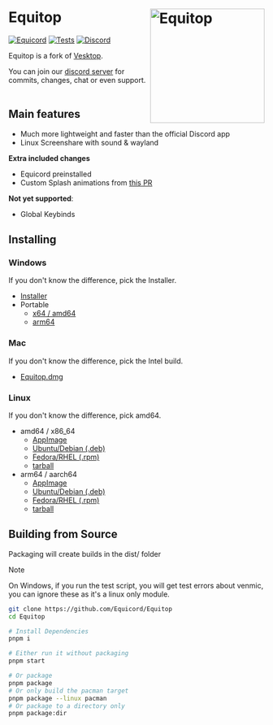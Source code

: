 # Equitop [<img src="https://avatars.githubusercontent.com/u/150590884" width="225" align="right" alt="Equitop">](https://github.com/Equicord/Equitop)

[![Equicord](https://img.shields.io/badge/Equicord-green?style=flat)](https://github.com/Equicord/Equitop)
[![Tests](https://github.com/Equicord/Equitop/actions/workflows/test.yml/badge.svg?branch=main)](https://github.com/Equicord/Equitop/actions/workflows/test.yml)
[![Discord](https://img.shields.io/discord/1207691698386501634.svg?color=768AD4&label=Discord&logo=discord&logoColor=white)](https://discord.gg/5Xh2W87egW)

Equitop is a fork of [Vesktop](https://github.com/Vencord/Vesktop).

You can join our [discord server](https://discord.gg/5Xh2W87egW) for commits, changes, chat or even support.<br></br>

## Main features

-   Much more lightweight and faster than the official Discord app
-   Linux Screenshare with sound & wayland

**Extra included changes**

-   Equicord preinstalled
-   Custom Splash animations from [this PR](https://github.com/Vencord/Vesktop/pull/355)

**Not yet supported**:

-   Global Keybinds

## Installing

### Windows

If you don't know the difference, pick the Installer.

-   [Installer](https://github.com/Equicord/Equitop/releases/latest/download/Equitop-Setup-1.6.1.exe)
-   Portable
    -   [x64 / amd64](<(https://github.com/Equicord/Equitop/releases/latest/download/Equitop-1.6.1-win.zip)>)
    -   [arm64](https://github.com/Equicord/Equitop/releases/download/v1.6.1/Equitop-1.6.1-arm64-win.zip)

### Mac

If you don't know the difference, pick the Intel build.

-   [Equitop.dmg](https://github.com/Equicord/Equitop/releases/download/v1.6.1/Equitop-1.6.1-universal.dmg)

### Linux

If you don't know the difference, pick amd64.

-   amd64 / x86_64
    -   [AppImage](https://github.com/Equicord/Equitop/releases/latest/download/Equitop-1.6.1.AppImage)
    -   [Ubuntu/Debian (.deb)](https://github.com/Equicord/Equitop/releases/latest/download/equitop_1.6.1_amd64.deb)
    -   [Fedora/RHEL (.rpm)](https://github.com/Equicord/Equitop/releases/latest/download/equitop-1.6.1.x86_64.rpm)
    -   [tarball](https://github.com/Equicord/Equitop/releases/latest/download/equitop-1.6.1.tar.gz)
-   arm64 / aarch64
    -   [AppImage](https://github.com/Equicord/Equitop/releases/latest/download/Equitop-1.6.1-arm64.AppImage)
    -   [Ubuntu/Debian (.deb)](https://github.com/Equicord/Equitop/releases/latest/download/equitop_1.6.1_arm64.deb)
    -   [Fedora/RHEL (.rpm)](https://github.com/Equicord/Equitop/releases/latest/download/equitop-1.6.1.aarch64.rpm)
    -   [tarball](https://github.com/Equicord/Equitop/releases/latest/download/equitop-1.6.1-arm64.tar.gz)

## Building from Source

Packaging will create builds in the dist/ folder

> [!NOTE]
> On Windows, if you run the test script, you will get test errors about venmic, you can ignore these as it's a linux only module.

```sh
git clone https://github.com/Equicord/Equitop
cd Equitop

# Install Dependencies
pnpm i

# Either run it without packaging
pnpm start

# Or package
pnpm package
# Or only build the pacman target
pnpm package --linux pacman
# Or package to a directory only
pnpm package:dir
```
